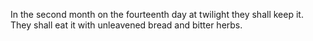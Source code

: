 In the second month on the fourteenth day at twilight they shall keep it. They shall eat it with unleavened bread and bitter herbs.
